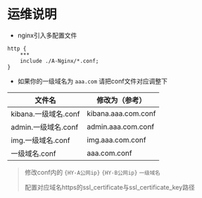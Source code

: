 # 运维说明

- nginx引入多配置文件
```
http {
    ***
    include ./A-Nginx/*.conf;
}
```

- 如果你的一级域名为 `aaa.com` 请把conf文件对应调整下

| 文件名            | 修改为（参考）             |
|----------------|---------------------|
| kibana.一级域名.conf | kibana.aaa.com.conf |
| admin.一级域名.conf  | admin.aaa.com.conf  |
| img.一级域名.conf    | img.aaa.com.conf    |
| 一级域名.conf        | aaa.com.conf        |

> 修改conf内的 `{HY-A公网ip}` `{HY-B公网ip}` `一级域名`
> 
> 配置对应域名https的ssl_certificate与ssl_certificate_key路径